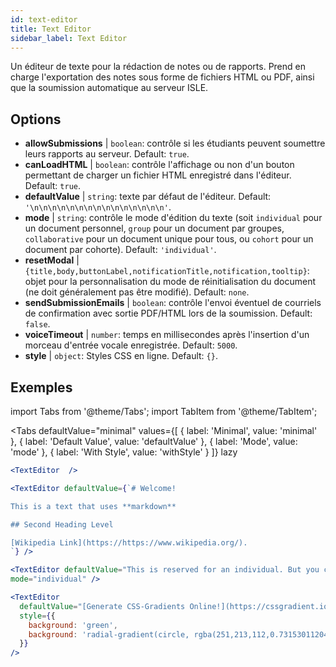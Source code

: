 ```yaml
---
id: text-editor
title: Text Editor
sidebar_label: Text Editor
---
```


Un éditeur de texte pour la rédaction de notes ou de rapports. Prend en charge l'exportation des notes sous forme de fichiers HTML ou PDF, ainsi que la soumission automatique au serveur ISLE.

## Options

* __allowSubmissions__ | `boolean`: contrôle si les étudiants peuvent soumettre leurs rapports au serveur. Default: `true`.
* __canLoadHTML__ | `boolean`: contrôle l'affichage ou non d'un bouton permettant de charger un fichier HTML enregistré dans l'éditeur. Default: `true`.
* __defaultValue__ | `string`: texte par défaut de l'éditeur. Default: `'\n\n\n\n\n\n\n\n\n\n\n\n\n\n\n'`.
* __mode__ | `string`: contrôle le mode d'édition du texte (soit `individual` pour un document personnel, `group` pour un document par groupes, `collaborative` pour un document unique pour tous, ou `cohort` pour un document par cohorte). Default: `'individual'`.
* __resetModal__ | `{title,body,buttonLabel,notificationTitle,notification,tooltip}`: objet pour la personnalisation du mode de réinitialisation du document (ne doit généralement pas être modifié). Default: `none`.
* __sendSubmissionEmails__ | `boolean`: contrôle l'envoi éventuel de courriels de confirmation avec sortie PDF/HTML lors de la soumission. Default: `false`.
* __voiceTimeout__ | `number`: temps en millisecondes après l'insertion d'un morceau d'entrée vocale enregistrée. Default: `5000`.
* __style__ | `object`: Styles CSS en ligne. Default: `{}`.


## Exemples

import Tabs from '@theme/Tabs';
import TabItem from '@theme/TabItem';

<Tabs
    defaultValue="minimal"
    values={[
        { label: 'Minimal', value: 'minimal' },
        { label: 'Default Value', value: 'defaultValue' },
        { label: 'Mode', value: 'mode' },
        { label: 'With Style', value: 'withStyle' }
    ]}
    lazy
>

<TabItem value="minimal">

```jsx live
<TextEditor  />
```

</TabItem>

<TabItem value="defaultValue">

```jsx live
<TextEditor defaultValue={`# Welcome!

This is a text that uses **markdown**

## Second Heading Level

[Wikipedia Link](https://https://www.wikipedia.org/).
`} />
```

</TabItem>

<TabItem value="mode">

```jsx live
<TextEditor defaultValue="This is reserved for an individual. But you can also allow groups, students cohorts, or everybody to join in and work collaboratively (setting the mode option will only have an effect in a live lesson, not this preview)." 
mode="individual" />
```

</TabItem>

<TabItem value="withStyle">

```jsx live
<TextEditor  
  defaultValue="[Generate CSS-Gradients Online!](https://cssgradient.io/)"
  style={{ 
    background: 'green',
    background: 'radial-gradient(circle, rgba(251,213,112,0.7315301120448179) 0%,rgba(83,199,14,0.4514180672268907) 100%)' 
  }}
/>
```

</TabItem>

</Tabs>
